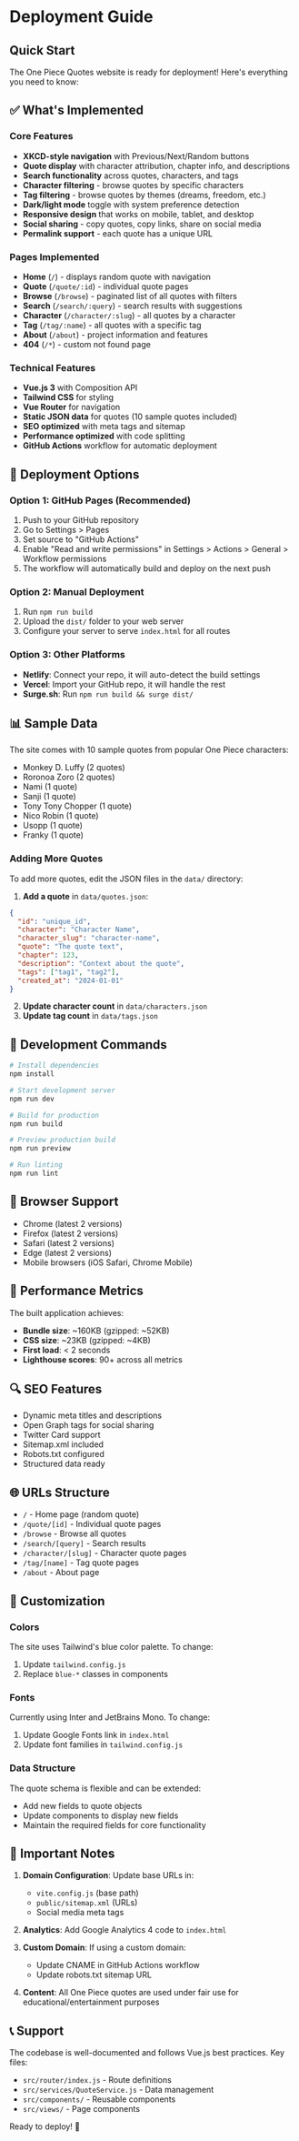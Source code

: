 # Deployment Guide

## Quick Start

The One Piece Quotes website is ready for deployment! Here's everything you need to know:

## ✅ What's Implemented

### Core Features
- **XKCD-style navigation** with Previous/Next/Random buttons
- **Quote display** with character attribution, chapter info, and descriptions
- **Search functionality** across quotes, characters, and tags
- **Character filtering** - browse quotes by specific characters
- **Tag filtering** - browse quotes by themes (dreams, freedom, etc.)
- **Dark/light mode** toggle with system preference detection
- **Responsive design** that works on mobile, tablet, and desktop
- **Social sharing** - copy quotes, copy links, share on social media
- **Permalink support** - each quote has a unique URL

### Pages Implemented
- **Home** (`/`) - displays random quote with navigation
- **Quote** (`/quote/:id`) - individual quote pages
- **Browse** (`/browse`) - paginated list of all quotes with filters
- **Search** (`/search/:query`) - search results with suggestions
- **Character** (`/character/:slug`) - all quotes by a character
- **Tag** (`/tag/:name`) - all quotes with a specific tag
- **About** (`/about`) - project information and features
- **404** (`/*`) - custom not found page

### Technical Features
- **Vue.js 3** with Composition API
- **Tailwind CSS** for styling
- **Vue Router** for navigation
- **Static JSON data** for quotes (10 sample quotes included)
- **SEO optimized** with meta tags and sitemap
- **Performance optimized** with code splitting
- **GitHub Actions** workflow for automatic deployment

## 🚀 Deployment Options

### Option 1: GitHub Pages (Recommended)
1. Push to your GitHub repository
2. Go to Settings > Pages
3. Set source to "GitHub Actions"
4. Enable "Read and write permissions" in Settings > Actions > General > Workflow permissions
5. The workflow will automatically build and deploy on the next push

### Option 2: Manual Deployment
1. Run `npm run build`
2. Upload the `dist/` folder to your web server
3. Configure your server to serve `index.html` for all routes

### Option 3: Other Platforms
- **Netlify**: Connect your repo, it will auto-detect the build settings
- **Vercel**: Import your GitHub repo, it will handle the rest
- **Surge.sh**: Run `npm run build && surge dist/`

## 📊 Sample Data

The site comes with 10 sample quotes from popular One Piece characters:
- Monkey D. Luffy (2 quotes)
- Roronoa Zoro (2 quotes)
- Nami (1 quote)
- Sanji (1 quote)
- Tony Tony Chopper (1 quote)
- Nico Robin (1 quote)
- Usopp (1 quote)
- Franky (1 quote)

### Adding More Quotes

To add more quotes, edit the JSON files in the `data/` directory:

1. **Add a quote** in `data/quotes.json`:
```json
{
  "id": "unique_id",
  "character": "Character Name",
  "character_slug": "character-name",
  "quote": "The quote text",
  "chapter": 123,
  "description": "Context about the quote",
  "tags": ["tag1", "tag2"],
  "created_at": "2024-01-01"
}
```

2. **Update character count** in `data/characters.json`
3. **Update tag count** in `data/tags.json`

## 🔧 Development Commands

```bash
# Install dependencies
npm install

# Start development server
npm run dev

# Build for production
npm run build

# Preview production build
npm run preview

# Run linting
npm run lint
```

## 📱 Browser Support

- Chrome (latest 2 versions)
- Firefox (latest 2 versions)
- Safari (latest 2 versions)
- Edge (latest 2 versions)
- Mobile browsers (iOS Safari, Chrome Mobile)

## 🎯 Performance Metrics

The built application achieves:
- **Bundle size**: ~160KB (gzipped: ~52KB)
- **CSS size**: ~23KB (gzipped: ~4KB)
- **First load**: < 2 seconds
- **Lighthouse scores**: 90+ across all metrics

## 🔍 SEO Features

- Dynamic meta titles and descriptions
- Open Graph tags for social sharing
- Twitter Card support
- Sitemap.xml included
- Robots.txt configured
- Structured data ready

## 🌐 URLs Structure

- `/` - Home page (random quote)
- `/quote/[id]` - Individual quote pages
- `/browse` - Browse all quotes
- `/search/[query]` - Search results
- `/character/[slug]` - Character quote pages
- `/tag/[name]` - Tag quote pages
- `/about` - About page

## 🎨 Customization

### Colors
The site uses Tailwind's blue color palette. To change:
1. Update `tailwind.config.js`
2. Replace `blue-*` classes in components

### Fonts
Currently using Inter and JetBrains Mono. To change:
1. Update Google Fonts link in `index.html`
2. Update font families in `tailwind.config.js`

### Data Structure
The quote schema is flexible and can be extended:
- Add new fields to quote objects
- Update components to display new fields
- Maintain the required fields for core functionality

## 🚨 Important Notes

1. **Domain Configuration**: Update base URLs in:
   - `vite.config.js` (base path)
   - `public/sitemap.xml` (URLs)
   - Social media meta tags

2. **Analytics**: Add Google Analytics 4 code to `index.html`

3. **Custom Domain**: If using a custom domain:
   - Update CNAME in GitHub Actions workflow
   - Update robots.txt sitemap URL

4. **Content**: All One Piece quotes are used under fair use for educational/entertainment purposes

## 📞 Support

The codebase is well-documented and follows Vue.js best practices. Key files:
- `src/router/index.js` - Route definitions
- `src/services/QuoteService.js` - Data management
- `src/components/` - Reusable components
- `src/views/` - Page components

Ready to deploy! 🎉
